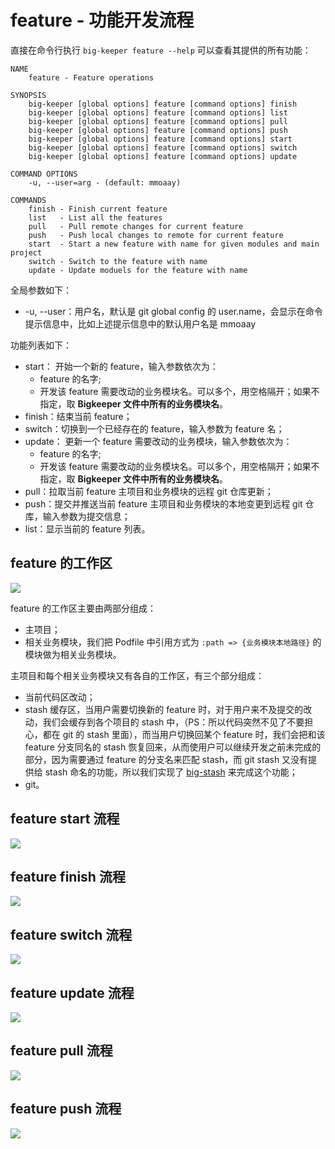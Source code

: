 # feature - 功能开发流程

直接在命令行执行 `big-keeper feature --help` 可以查看其提供的所有功能：

```
NAME
    feature - Feature operations

SYNOPSIS
    big-keeper [global options] feature [command options] finish
    big-keeper [global options] feature [command options] list
    big-keeper [global options] feature [command options] pull
    big-keeper [global options] feature [command options] push
    big-keeper [global options] feature [command options] start
    big-keeper [global options] feature [command options] switch
    big-keeper [global options] feature [command options] update

COMMAND OPTIONS
    -u, --user=arg - (default: mmoaay)

COMMANDS
    finish - Finish current feature
    list   - List all the features
    pull   - Pull remote changes for current feature
    push   - Push local changes to remote for current feature
    start  - Start a new feature with name for given modules and main project
    switch - Switch to the feature with name
    update - Update moduels for the feature with name
```

全局参数如下：

- -u, --user：用户名，默认是 git global config 的 user.name，会显示在命令提示信息中，比如上述提示信息中的默认用户名是 mmoaay

功能列表如下：

- start：
  开始一个新的 feature，输入参数依次为：
  - feature 的名字;
  - 开发该 feature 需要改动的业务模块名。可以多个，用空格隔开；如果不指定，取 **Bigkeeper 文件中所有的业务模块名**。
- finish：结束当前 feature；
- switch：切换到一个已经存在的 feature，输入参数为 feature 名；
- update：
  更新一个 feature 需要改动的业务模块，输入参数依次为：
  - feature 的名字;
  - 开发该 feature 需要改动的业务模块名。可以多个，用空格隔开；如果不指定，取 **Bigkeeper 文件中所有的业务模块名**。
- pull：拉取当前 feature 主项目和业务模块的远程 git 仓库更新；
- push：提交并推送当前 feature 主项目和业务模块的本地变更到远程 git 仓库，输入参数为提交信息；
- list：显示当前的 feature 列表。

## feature 的工作区

![](../../resources/readme/big-keeper-readme.001.png)

feature 的工作区主要由两部分组成：

- 主项目；
- 相关业务模块，我们把 Podfile 中引用方式为 `:path => {业务模块本地路径}` 的模块做为相关业务模块。

主项目和每个相关业务模块又有各自的工作区，有三个部分组成：

- 当前代码区改动；
- stash 缓存区，当用户需要切换新的 feature 时，对于用户来不及提交的改动，我们会缓存到各个项目的 stash 中，（PS：所以代码突然不见了不要担心，都在 git 的 stash 里面），而当用户切换回某个 feature 时，我们会把和该 feature 分支同名的 stash 恢复回来，从而使用户可以继续开发之前未完成的部分，因为需要通过 feature 的分支名来匹配 stash，而 git stash 又没有提供给 stash 命名的功能，所以我们实现了 [big-stash](https://github.com/BigKeeper/big-stash) 来完成这个功能；
- git。

## feature start 流程

![](../../resources/readme/big-keeper-readme.002.png)

## feature finish 流程

![](../../resources/readme/big-keeper-readme.003.png)

## feature switch 流程

![](../../resources/readme/big-keeper-readme.004.png)

## feature update 流程

![](../../resources/readme/big-keeper-readme.005.png)

## feature pull 流程

![](../../resources/readme/big-keeper-readme.006.png)

## feature push 流程

![](../../resources/readme/big-keeper-readme.007.png)
